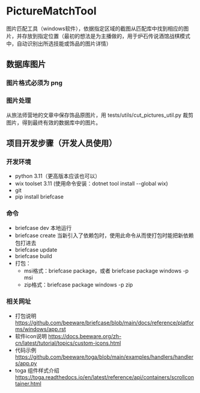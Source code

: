 # PictureMatchTool
图片匹配工具（windows软件），依据指定区域的截图从匹配库中找到相应的图片，并存放到指定位置（最初的想法是为主播做的，用于炉石传说酒馆战棋模式中，自动识别出所选技能或饰品的图片详情）

## 数据库图片
### 图片格式必须为 png
### 图片处理
从旅法师营地的文章中保存饰品原图片，用 tests/utils/cut_pictures_util.py 裁剪图片，得到最终有效的数据库中的图片。

## 项目开发步骤（开发人员使用）
### 开发环境
* python 3.11（更高版本应该也可以）
* wix toolset 3.11 (使用命令安装：dotnet tool install --global wix)
* git
* pip install briefcase
### 命令
* briefcase dev 本地运行
* briefcase create 当新引入了依赖包时，使用此命令从而使打包时能把新依赖包打进去
* briefcase update
* briefcase build
* 打包：
  - msi格式：briefcase package，或者 briefcase package windows -p msi
  - zip格式：briefcase package windows -p zip
### 相关网址
* 打包说明
https://github.com/beeware/briefcase/blob/main/docs/reference/platforms/windows/app.rst
* 软件icon说明
https://docs.beeware.org/zh-cn/latest/tutorial/topics/custom-icons.html
* 代码示例
https://github.com/beeware/toga/blob/main/examples/handlers/handlers/app.py
* toga 组件样式介绍
https://toga.readthedocs.io/en/latest/reference/api/containers/scrollcontainer.html